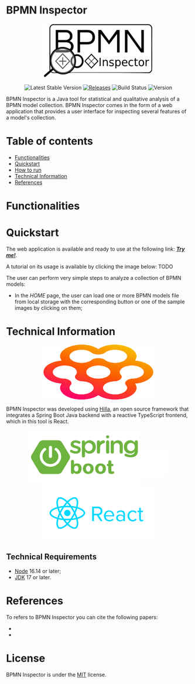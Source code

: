 # BPMN Inspector

<p align="center">
<img src="frontend/img/logo.png" width="300px" height="150px"/>
</p>

<p align="center">
  <img src="https://img.shields.io/npm/v/@hilla/frontend.svg" alt="Latest Stable Version">
  <a href="https://github.com/vaadin/hilla/releases"><img src="https://img.shields.io/maven-metadata/v?metadataUrl=https%3A%2F%2Frepo1.maven.org%2Fmaven2%2Fdev%2Fhilla%2Fhilla%2Fmaven-metadata.xml" alt="Releases"></a>  
  <img src="https://img.shields.io/badge/build-passing-brightgreen" alt="Build Status">
  <img src="https://img.shields.io/badge/version-1.0-green" alt="Version">
</p>

BPMN Inspector is a Java tool for statistical and qualitative analysis of a BPMN model collection. BPMN Inspector comes in the form of a web application that provides a user interface for inspecting several features of a model's collection.

# Table of contents
<!--ts-->
   * [Functionalities](#functionalities)
   * [Quickstart](#quickstart)
   * [How to run](#how-to-run)
   * [Technical Information](#technical-information)
   * [References](#references)
<!--te-->

# Functionalities

# Quickstart

The web application is available and ready to use at the following link:
**[*Try me!*](https://pros.unicam.it/bpmn-inspector/)**.

A tutorial on its usage is available by clicking the image below:
TODO

The user can perform very simple steps to analyze a collection of BPMN models:
- In the *HOME* page, the user can load one or more BPMN models file  from local storage with the corresponding button or one of the sample images by clicking on them;


# Technical Information

<p align="center">
<img src="frontend/img/readme-img/hilla-logo.svg" width="300px" height="150px"/>
</p>

BPMN Inspector was developed using [Hilla](https://hilla.dev/), an open source framework that integrates a Spring Boot Java backend with a reactive TypeScript frontend, which in this tool is React.

<p align="center">
  <img src="frontend/img/readme-img/spring-boot.png" width="300px" height="150px" />
  <img src="frontend/img/readme-img/plus.png" width="70px" height="75px" style="margin-bottom: 20px;" />
  <img src="frontend/img/readme-img/react.png" width="300px" height="150px" />
</p>

## Technical Requirements

- [Node](https://nodejs.org/en) 16.14 or later;
- [JDK](https://www.oracle.com/be/java/technologies/downloads/#java17) 17 or later.


# References

To refers to BPMN Inspector you can cite the following papers:

-
-

# License

BPMN Inspector is under the [MIT](https://github.com/BPMN-Inspector/blob/master/LICENSE) license.
